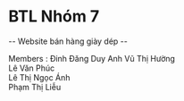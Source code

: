 # BTL Nhóm 7 
-- Website bán hàng giày dép -- 

Members :
              Đinh Đăng Duy Anh
              Vũ Thị Hường      
              Lê Văn Phúc        
              Lê Thị Ngọc Ánh          
              Phạm Thị Liễu 
